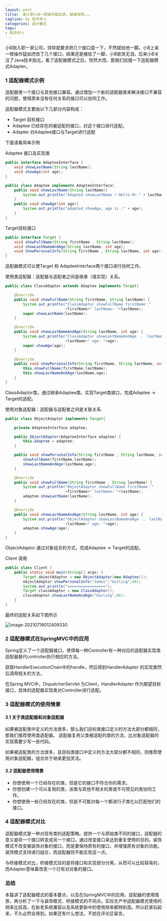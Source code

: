 ```yaml
---
layout: post
title:  新入职小B一顿操作猛如虎，就被领导。。。
tagline: by 揽月中人
categories: 设计模式
tags:
- 揽月中人
---
```


小B刚入职一家公司，领导就要求把几个接口盘一下，不然就给他一脚。小B上来一顿操作猛如虎改了几个接口，结果还是被给了一脚，小B欲哭无泪。后来小B关注了Java技术指北，看了适配器模式之后，恍然大悟。那我们拾掇一下适配器模式Adapter。

<!--more-->

### 1 适配器模式示例

适配器使一个接口与其他接口兼容。通过增加一个新的适配器类来解决接口不兼容的问题，使得原本没有任何关系的接口可以协同工作。

适配器模式主要由以下几部分内容构成：

- Target 目标接口
- Adaptee 已经存在的被适配的接口，对这个接口进行适配。
- Adapter 对Adaptee接口与Target进行适配

下面请看简单示例

Adaptee 接口及实现类

```java
public interface AdapteeInterface {
    void showLastName(String lastName);
    void showAge(int age);
}

public class Adaptee implements AdapteeInterface{
    public void showLastName(String lastName){
        System.out.println("Adapted showLastName ! Hello Mr." + lastName);
    }
    public void showAge(int age){
        System.out.println("Adapted showAge, age is :" + age);
    }
}
```

Target目标接口 

```java
public interface Target {
    void showFullName(String firstName , String lastName);
    void showLastNameAndAge(String lastName, int age);
    void showPersonalInfo(String firstName , String lastName, int age);
}
```

适配器模式可以使Target 和 AdapteeInterface两个接口进行协同工作。



使用类适配器：适配器与适配者之间是继承（或实现）关系。

```java
public class ClassAdaptor extends Adaptee implements Target{

    @Override
    public void showFullName(String firstName, String lastName) {
        System.out.println("ClassAdaptor showFullName firstName："
                           +firstName+" lastName: "+lastName);
        super.showLastName(lastName);
    }

    @Override
    public void showLastNameAndAge(String lastName, int age) {
        System.out.println("ClassAdaptor showLastNameAndAge  ， lastName："
                           +lastName+" age: "+age);
        super.showAge(age);
    }

    @Override
    public void showPersonalInfo(String firstName, String lastName, int age) {
        this.showFullName(firstName,lastName);
        this.showLastNameAndAge(lastName,age);
    }
}
```

ClassAdaptor类，通过继承Adaptee类。实现Target类接口，完成Adaptee -> Target的适配。



使用对象适配器：适配器与适配者之间是关联关系.

```java
public class ObjectAdaptor implements Target{

    private AdapteeInterface adaptee;

    public ObjectAdaptor(AdapteeInterface adaptee) {
        this.adaptee = adaptee;
    }

    public void showPersonalInfo(String firstName , String lastName, int age){
        showFullName(firstName,lastName);
        showLastNameAndAge(lastName,age);
    }

    @Override
    public void showFullName(String firstName , String lastName) {
        System.out.println("ObjectAdaptor showFullName firstName："
                           +firstName+" lastName: "+lastName);
        adaptee.showLastName(lastName);
    }

    @Override
    public void showLastNameAndAge(String lastName, int age) {
        System.out.println("ObjectAdaptor showLastNameAndAge  ， lastName："
                           +lastName+" age: "+age);
        adaptee.showAge(age);
    }
}
```

ObjectAdaptor 通过对象组合的方式，完成Adaptee -> Target的适配。



Client 调用

```java
public class Client {
    public static void main(String[] args) {
        Target objectAdaptor = new ObjectAdaptor(new Adaptee());
        objectAdaptor.showPersonalInfo("James","Gosling",66);
        System.out.println("=================");
        Target classAdaptor = new ClassAdaptor();
        classAdaptor.showLastNameAndAge("Gosling",66);
    }
}
```



最终的适配关系如下图所示

![image-20210719012409330](http://www.javanorth.cn/assets/images/2021/lyj/adapterUML.png)

### 2 适配器模式在SpringMVC中的应用

Spring定义了一个适配器接口，使得每一种Controller有一种对应的适配器实现类适配器替代controller执行相应的方法。

获取HandlerExecutionChain中的handle，然后得到HandlerAdapter 的实现类然后调用相关的方法，

在Spring MVC中，DispatcherServlet 为Client，HandlerAdapter 作为期望目标接口，具体的适配器实现类对Controller进行适配。





### 3 适配器模式的使用情景

#### 3.1 关于类适配器和对象适配器

如果被适配类中定义的方法很多，那么我们目标类接口定义的方法大部分都相同，那我们推荐使用类适配器。 适配器复用父类被适配的类的方法，比对象适配器的实现需要少写一些代码。

如果被适配类的方法很多，且目标类接口中定义的方法大部分都不相同，则推荐使用对象适配器，组合优于继承更加灵活。

#### 3.2 适配器使用情景

- 你想使用一个已经存在的类，但是它的接口不符合你的需求。
- 你想创建一个可以复用的类，该类与其他不相关的类或不可预见的类协同工作。
- 你想使用一些已经存在的类，但是不可能对每一个都进行子类化以匹配他们的接口。

### 4 适配器模式对比

适配器模式是一种对现有类的适配策略。提供一个与原始类不同的接口，适配器的意义是将一个接口转变成另一个接口，通过改变接口来达到重复使用的目的。装饰模式不改变被装饰对象的接口，而是要保持原有的接口，并增强原有对象的功能。装饰模式支持递归组合，而适配器则不能实现这一点。

与桥接模式对比，桥接模式目的是将接口和实现部分分离，从而可以比较容易的，而Adapter意味着改变一个已有对对象的接口。


### 总结

本篇讲了适配器模式的基本要点，以及在SpringMVC中的应用，适配器的使用情景，再分析了一下与装饰模式、桥接模式的不同点。实际生产中适配器模式使用的频率比较高，在新老系统兼容以及系统更新中的使用频率都特别高。所以赶紧玩起来，不久必然会用到。如果还有什么想法，不妨在评论区留言。


